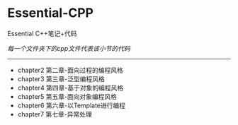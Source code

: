 # Essential-CPP
Essential C++笔记+代码

*每一个文件夹下的cpp文件代表该小节的代码*

---



- chapter2 第二章-面向过程的编程风格
- chapter3 第三章-泛型编程风格
- chapter4 第四章-基于对象的编程风格
- chapter5 第五章-面向对象编程风格
- chapter6 第六章-以Template进行编程
- chapter7 第七章-异常处理
